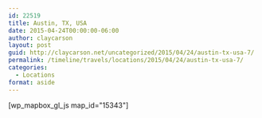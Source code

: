 ```yaml
---
id: 22519
title: Austin, TX, USA
date: 2015-04-24T00:00:00-06:00
author: claycarson
layout: post
guid: http://claycarson.net/uncategorized/2015/04/24/austin-tx-usa-7/
permalink: /timeline/travels/locations/2015/04/24/austin-tx-usa-7/
categories:
  - Locations
format: aside
---
```

<div class="media-details"></div>

[wp_mapbox_gl_js map_id="15343"]